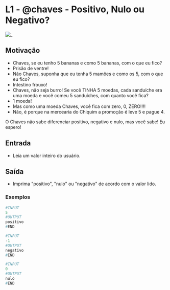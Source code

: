 # L1 - @chaves - Positivo, Nulo ou Negativo?

![_](https://raw.githubusercontent.com/qxcodefup/arcade/master/base/chaves/cover.jpg)

## Motivação

- Chaves, se eu tenho 5 bananas e como 5 bananas, com o que eu fico?
- Prisão de ventre!
- Não Chaves, suponha que eu tenha 5 mamões e como os 5, com o que eu fico?
- Intestino frouxo!
- Chaves, não seja burro! Se você TINHA 5 moedas, cada sanduíche era uma moeda
e você comeu 5 sanduíches, com quanto você fica?
- 1 moeda!
- Mas como uma moeda Chaves, você fica com zero, 0, ZERO!!!!
- Não, é porque na mercearia do Chiquim a promoção é leve 5 e pague 4.

O Chaves não sabe diferenciar positivo, negativo e nulo, mas você sabe!
Eu espero!

## Entrada

- Leia um valor inteiro do usuário.

## Saída

- Imprima "positivo", "nulo" ou "negativo" de acordo com o valor lido.

### Exemplos

``` py
#INPUT
5
#OUTPUT
positivo
#END

#INPUT
-1
#OUTPUT
negativo
#END

#INPUT
0
#OUTPUT
nulo
#END
```
